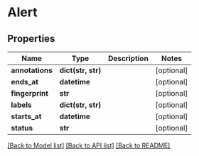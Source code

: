 # Alert

## Properties
Name | Type | Description | Notes
------------ | ------------- | ------------- | -------------
**annotations** | **dict(str, str)** |  | [optional] 
**ends_at** | **datetime** |  | [optional] 
**fingerprint** | **str** |  | [optional] 
**labels** | **dict(str, str)** |  | [optional] 
**starts_at** | **datetime** |  | [optional] 
**status** | **str** |  | [optional] 

[[Back to Model list]](../README.md#documentation-for-models) [[Back to API list]](../README.md#documentation-for-api-endpoints) [[Back to README]](../README.md)



